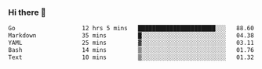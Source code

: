 ### Hi there 👋

<!--
**yeya24/yeya24** is a ✨ _special_ ✨ repository because its `README.md` (this file) appears on your GitHub profile.

Here are some ideas to get you started:

- 🔭 I’m currently working on ...
- 🌱 I’m currently learning ...
- 👯 I’m looking to collaborate on ...
- 🤔 I’m looking for help with ...
- 💬 Ask me about ...
- 📫 How to reach me: ...
- 😄 Pronouns: ...
- ⚡ Fun fact: ...
-->

<!--START_SECTION:waka-->

```txt
Go                   12 hrs 5 mins   ██████████████████████░░░   88.60 %
Markdown             35 mins         █░░░░░░░░░░░░░░░░░░░░░░░░   04.38 %
YAML                 25 mins         ▓░░░░░░░░░░░░░░░░░░░░░░░░   03.11 %
Bash                 14 mins         ▒░░░░░░░░░░░░░░░░░░░░░░░░   01.76 %
Text                 10 mins         ▒░░░░░░░░░░░░░░░░░░░░░░░░   01.32 %
```

<!--END_SECTION:waka-->
